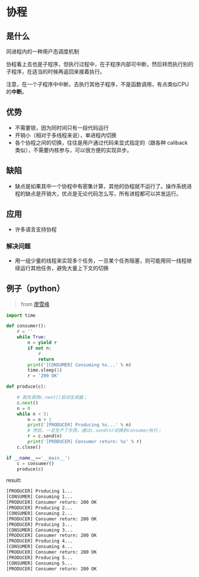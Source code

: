 
# 协程

## 是什么
同进程内的一种用户态调度机制

协程看上去也是子程序，但执行过程中，在子程序内部可中断，然后转而执行别的子程序，在适当的时候再返回来接着执行。

注意，在一个子程序中中断，去执行其他子程序，不是函数调用，有点类似CPU的**中断**。
## 优势
- 不需要锁，因为同时间只有一段代码运行
- 开销小（相对于多线程来说），单进程内切换
- 各个协程之间的切换，往往是用户通过代码来显式指定的（跟各种 callback 类似），不需要内核参与，可以很方便的实现异步。
## 缺陷
- 缺点是如果其中一个协程中有密集计算，其他的协程就不运行了。操作系统进程的缺点是开销大，优点是无论代码怎么写，所有进程都可以并发运行。

## 应用
- 许多语言支持协程

### 解决问题
- 用一组少量的线程来实现多个任务，一旦某个任务阻塞，则可能用同一线程继续运行其他任务，避免大量上下文的切换
## 例子（python）
> from [廖雪峰](https://www.liaoxuefeng.com/wiki/897692888725344/923057403198272)
```py
import time

def consumer():
    r = ''
    while True:
        n = yield r
        if not n:
            # 
            return 
        print('[CONSUMER] Consuming %s...' % n)
        time.sleep(1)
        r = '200 OK'

def produce(c):

    # 首先调用c.next()启动生成器；
    c.next() 
    n = 0
    while n < 5:
        n = n + 1
        print('[PRODUCER] Producing %s...' % n)
        # 然后，一旦生产了东西，通过c.send(n)切换到consumer执行；
        r = c.send(n)
        print('[PRODUCER] Consumer return: %s' % r)
    c.close()

if __name__=='__main__':
    c = consumer()
    produce(c)
```
result:
```sh
[PRODUCER] Producing 1...
[CONSUMER] Consuming 1...
[PRODUCER] Consumer return: 200 OK
[PRODUCER] Producing 2...
[CONSUMER] Consuming 2...
[PRODUCER] Consumer return: 200 OK
[PRODUCER] Producing 3...
[CONSUMER] Consuming 3...
[PRODUCER] Consumer return: 200 OK
[PRODUCER] Producing 4...
[CONSUMER] Consuming 4...
[PRODUCER] Consumer return: 200 OK
[PRODUCER] Producing 5...
[CONSUMER] Consuming 5...
[PRODUCER] Consumer return: 200 OK
```